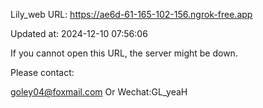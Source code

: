 Lily_web URL: https://ae6d-61-165-102-156.ngrok-free.app

Updated at: 2024-12-10 07:56:06

If you cannot open this URL, the server might be down.

Please contact: 

goley04@foxmail.com Or Wechat:GL_yeaH